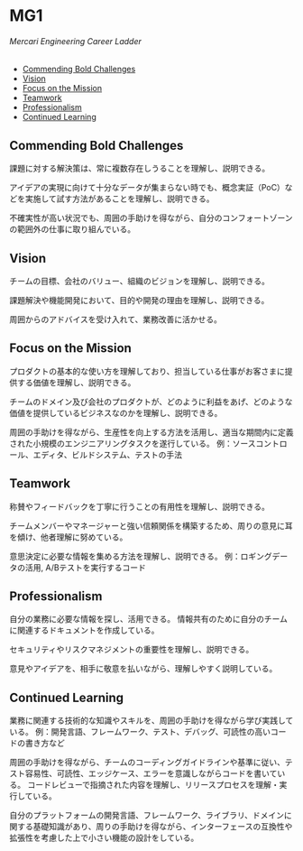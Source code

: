 # MG1
###### Mercari Engineering Career Ladder

 * [Commending Bold Challenges](#commending-bold-challenges)
 * [Vision](#vision)
 * [Focus on the Mission](#focus-on-the-mission)
 * [Teamwork](#teamwork)
 * [Professionalism](#professionalism)
 * [Continued Learning](#continued-learning)

## Commending Bold Challenges
課題に対する解決策は、常に複数存在しうることを理解し、説明できる。

アイデアの実現に向けて十分なデータが集まらない時でも、概念実証（PoC）などを実施して試す方法があることを理解し、説明できる。

不確実性が高い状況でも、周囲の手助けを得ながら、自分のコンフォートゾーンの範囲外の仕事に取り組んでいる。


## Vision
チームの目標、会社のバリュー、組織のビジョンを理解し、説明できる。

課題解決や機能開発において、目的や開発の理由を理解し、説明できる。

周囲からのアドバイスを受け入れて、業務改善に活かせる。


## Focus on the Mission
プロダクトの基本的な使い方を理解しており、担当している仕事がお客さまに提供する価値を理解し、説明できる。

チームのドメイン及び会社のプロダクトが、どのように利益をあげ、どのような価値を提供しているビジネスなのかを理解し、説明できる。

周囲の手助けを得ながら、生産性を向上する方法を活用し、適当な期間内に定義された小規模のエンジニアリングタスクを遂行している。
例：ソースコントロール、エディタ、ビルドシステム、テストの手法


## Teamwork
称賛やフィードバックを丁寧に行うことの有用性を理解し、説明できる。

チームメンバーやマネージャーと強い信頼関係を構築するため、周りの意見に耳を傾け、他者理解に努めている。

意思決定に必要な情報を集める方法を理解し、説明できる。
例：ロギングデータの活用, A/Bテストを実行するコード


## Professionalism
自分の業務に必要な情報を探し、活用できる。
情報共有のために自分のチームに関連するドキュメントを作成している。

セキュリティやリスクマネジメントの重要性を理解し、説明できる。

意見やアイデアを、相手に敬意を払いながら、理解しやすく説明している。


## Continued Learning
業務に関連する技術的な知識やスキルを、周囲の手助けを得ながら学び実践している。
例：開発言語、フレームワーク、テスト、デバッグ、可読性の高いコードの書き方など

周囲の手助けを得ながら、チームのコーディングガイドラインや基準に従い、テスト容易性、可読性、エッジケース、エラーを意識しながらコードを書いている。
コードレビューで指摘された内容を理解し、リリースプロセスを理解・実行している。

自分のプラットフォームの開発言語、フレームワーク、ライブラリ、ドメインに関する基礎知識があり、周りの手助けを得ながら、インターフェースの互換性や拡張性を考慮した上で小さい機能の設計をしている。

